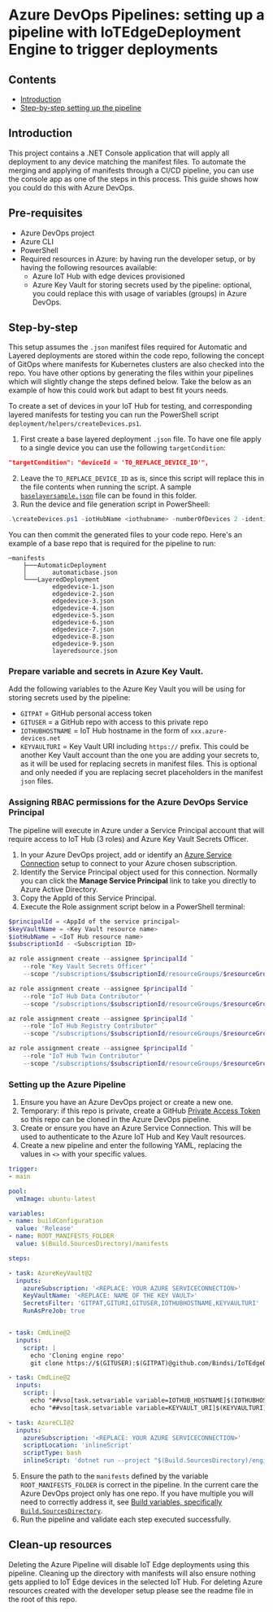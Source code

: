 # Azure DevOps Pipelines: setting up a pipeline with IoTEdgeDeployment Engine to trigger deployments

## Contents

- [Introduction](#introduction)
- [Step-by-step setting up the pipeline](#step-by-step)

## Introduction

This project contains a .NET Console application that will apply all deployment to any device matching the manifest files. To automate the merging and applying of manifests through a CI/CD pipeline, you can use the console app as one of the steps in this process. 
This guide shows how you could do this with Azure DevOps. 

## Pre-requisites

- Azure DevOps project
- Azure CLI
- PowerShell
- Required resources in Azure: by having run the developer setup, or by having the following resources available:
    - Azure IoT Hub with edge devices provisioned
    - Azure Key Vault for storing secrets used by the pipeline: optional, you could replace this with usage of variables (groups) in Azure DevOps.

## Step-by-step

This setup assumes the `.json` manifest files required for Automatic and Layered deployments are stored within the code repo, following the concept of GitOps where manifests for Kubernetes clusters are also checked into the repo. 
You have other options by generating the files within your pipelines which will slightly change the steps defined below. Take the below as an example of how this could work but adapt to best fit yours needs.

To create a set of devices in your IoT Hub for testing, and corresponding layered manifests for testing you can run the PowerShell script `deployment/helpers/createDevices.ps1`.

1. First create a base layered deployment `.json` file. To have one file apply to a single device you can use the following `targetCondition`:
  ```json
  "targetCondition": "deviceId = 'TO_REPLACE_DEVICE_ID'",

  ```
2. Leave the `TO_REPLACE_DEVICE_ID` as is, since this script will replace this in the file contents when running the script. A sample [`baselayersample.json`](baselayersample.json) file can be found in this folder.
3. Run the device and file generation script in PowerSheell:

  ```powershell
  .\createDevices.ps1 -iotHubName <iothubname> -numberOfDevices 2 -identityPrefix "<devicenameprefix>" -sourceLayeredManifestFile "<full_path_to_base_layer.json>" -destinationLayeredManifestDirectory "C:\mydocuments\source\stuff\manifests\LayeredDeployment\"
  ```

You can then commit the generated files to your code repo. Here's an example of a base repo that is required for the pipeline to run:

```
─manifests
    ├───AutomaticDeployment
    │       automaticbase.json
    └───LayeredDeployment
            edgedevice-1.json
            edgedevice-2.json
            edgedevice-3.json
            edgedevice-4.json
            edgedevice-5.json
            edgedevice-6.json
            edgedevice-7.json
            edgedevice-8.json
            edgedevice-9.json
            layeredsource.json
```

### Prepare variable and secrets in Azure Key Vault.

Add the following variables to the Azure Key Vault you will be using for storing secrets used by the pipeline:
  - `GITPAT` = GitHub personal access token
  - `GITUSER` = a GitHub repo with access to this private repo
  - `IOTHUBHOSTNAME` = IoT Hub hostname in the form of `xxx.azure-devices.net`
  - `KEYVAULTURI` = Key Vault URI including `https://` prefix. This could be another Key Vault account than the one you are adding your secrets to, as it will be used for replacing secrets in manifest files. This is optional and only needed if you are replacing secret placeholders in the manifest `json` files.

### Assigning RBAC permissions for the Azure DevOps Service Principal

The pipeline will execute in Azure under a Service Principal account that will require access to IoT Hub (3 roles) and Azure Key Vault Secrets Officer.

1. In your Azure DevOps project, add or identify an [Azure Service Connection](https://learn.microsoft.com/en-us/azure/devops/pipelines/library/service-endpoints?view=azure-devops&tabs=yaml) setup to connect to your Azure chosen subscription. 
2. Identify the Service Principal object used for this connection. Normally you can click the **Manage Service Principal** link to take you directly to Azure Active Directory.
3. Copy the AppId of this Service Principal.
4. Execute the Role assignment script below in a PowerShell terminal:

```powershell
$principalId = <AppId of the service principal>
$keyVaultName = <Key Vault resource name>
$iotHubName = <IoT Hub resource name>
$subscriptionId - <Subscription ID>

az role assignment create --assignee $principalId `
    --role "Key Vault Secrets Officer" `
    --scope "/subscriptions/$subscriptionId/resourceGroups/$resourceGroupName/providers/Microsoft.KeyVault/vaults/$keyVaultName" -o none

az role assignment create --assignee $principalId `
    --role "IoT Hub Data Contributor" `
    --scope "/subscriptions/$subscriptionId/resourceGroups/$resourceGroupName/providers/Microsoft.Devices/IotHubs/$iotHubName" -o none

az role assignment create --assignee $principalId `
    --role "IoT Hub Registry Contributor" `
    --scope "/subscriptions/$subscriptionId/resourceGroups/$resourceGroupName/providers/Microsoft.Devices/IotHubs/$iotHubName" -o none

az role assignment create --assignee $principalId `
    --role "IoT Hub Twin Contributor" `
    --scope "/subscriptions/$subscriptionId/resourceGroups/$resourceGroupName/providers/Microsoft.Devices/IotHubs/$iotHubName" -o none
```

### Setting up the Azure Pipeline

1. Ensure you have an Azure DevOps project or create a new one.
2. Temporary: if this repo is private, create a GitHub [Private Access Token](https://docs.github.com/en/authentication/keeping-your-account-and-data-secure/creating-a-personal-access-token) so this repo can be cloned in the Azure DevOps pipeline.
3. Create or ensure you have an Azure Service Connection. This will be used to authenticate to the Azure IoT Hub and Key Vault resources.
4. Create a new pipeline and enter the following YAML, replacing the values in `<>` with your specific values.

```yaml
trigger:
- main

pool:
  vmImage: ubuntu-latest

variables:
- name: buildConfiguration
  value: 'Release'
- name: ROOT_MANIFESTS_FOLDER
  value: $(Build.SourcesDirectory)/manifests

steps:

- task: AzureKeyVault@2
  inputs:
    azureSubscription: '<REPLACE: YOUR AZURE SERVICECONNECTION>'
    KeyVaultName: '<REPLACE: NAME OF THE KEY VAULT>'
    SecretsFilter: 'GITPAT,GITURI,GITUSER,IOTHUBHOSTNAME,KEYVAULTURI'
    RunAsPreJob: true


- task: CmdLine@2
  inputs:
    script: |
      echo 'Cloning engine repo'
      git clone https://$(GITUSER):$(GITPAT)@github.com/Bindsi/IoTEdgeDeploymentService.git --progress --branch main --single-branch --depth=1 $(Build.SourcesDirectory)/engine

- task: CmdLine@2
  inputs:
    script: |
      echo "##vso[task.setvariable variable=IOTHUB_HOSTNAME]$(IOTHUBHOSTNAME)"
      echo "##vso[task.setvariable variable=KEYVAULT_URI]$(KEYVAULTURI)"

- task: AzureCLI@2
  inputs:
    azureSubscription: '<REPLACE: YOUR AZURE SERVICECONNECTION>'
    scriptLocation: 'inlineScript'
    scriptType: bash
    inlineScript: 'dotnet run --project "$(Build.SourcesDirectory)/engine/src/IoTEdgeDeploymentTester/IoTEdgeDeploymentTester.csproj" --configuration Debug'

```
5. Ensure the path to the `manifests` defined by the variable `ROOT_MANIFESTS_FOLDER` is correct in the pipeline. In the current care the Azure DevOps project only has one repo. If you have multiple you will need to correctly address it, see [Build variables, specifically `Build.SourcesDirectory`](https://learn.microsoft.com/en-us/azure/devops/pipelines/build/variables?view=azure-devops&tabs=yaml#build-variables-devops-services).
5. Run the pipeline and validate each step executed successfully.

## Clean-up resources

Deleting the Azure Pipeline will disable IoT Edge deployments using this pipeline. Cleaning up the directory with manifests will also ensure nothing gets applied to IoT Edge devices in the selected IoT Hub. 
For deleting Azure resources created with the developer setup please see the readme file in the root of this repo.